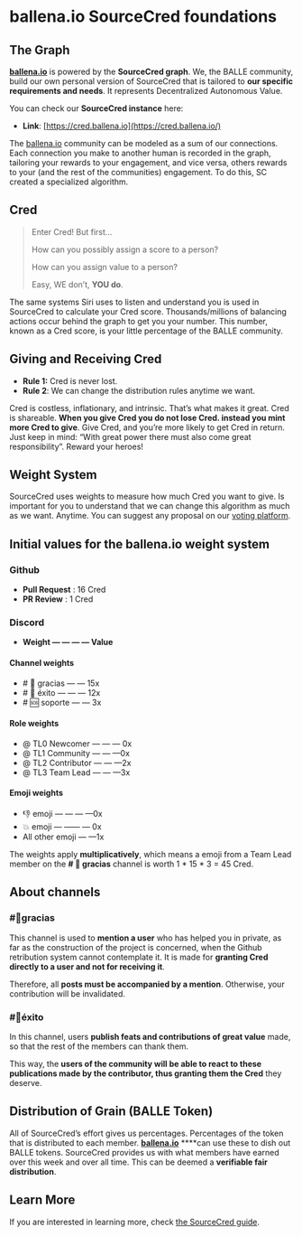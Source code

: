 # ballena.io SourceCred foundations

## The Graph <a id="9c7b"></a>

[**ballena.io**](https://ballena.io/) is powered by the **SourceCred graph**. We, the BALLE community, build our own personal version of SourceCred that is tailored to **our specific requirements and needs**. It represents Decentralized Autonomous Value.

You can check our **SourceCred instance** here:

* **Link**: [https://cred.ballena.io](https://cred.ballena.io/)

The [ballena.io](https://ballena.io/) community can be modeled as a sum of our connections. Each connection you make to another human is recorded in the graph, tailoring your rewards to your engagement, and vice versa, others rewards to your \(and the rest of the communities\) engagement. To do this, SC created a specialized algorithm.

## Cred <a id="cd71"></a>

> Enter Cred! But first…
>
> How can you possibly assign a score to a person?
>
> How can you assign value to a person?
>
> Easy, WE don’t, **YOU do**.

The same systems Siri uses to listen and understand you is used in SourceCred to calculate your Cred score. Thousands/millions of balancing actions occur behind the graph to get you your number. This number, known as a Cred score, is your little percentage of the BALLE community.

## Giving and Receiving Cred <a id="0659"></a>

* **Rule 1:** Cred is never lost.
* **Rule 2**: We can change the distribution rules anytime we want.

Cred is costless, inflationary, and intrinsic. That’s what makes it great. Cred is shareable. **When you give Cred you do not lose Cred. instead you mint more Cred to give**. Give Cred, and you’re more likely to get Cred in return. Just keep in mind: “With great power there must also come great responsibility”. Reward your heroes!

## Weight System <a id="ae31"></a>

SourceCred uses weights to measure how much Cred you want to give. Is important for you to understand that we can change this algorithm as much as we want. Anytime. You can suggest any proposal on our [voting platform](https://vote.ballena.io/#/).

## Initial values for the ballena.io weight  system <a id="47e1"></a>

### Github

* **Pull Request** : 16 Cred
* **PR Review** : 1 Cred

### Discord

* **Weight — — — — Value**

#### **Channel weights**

* \# 💙 gracias — — 15x
* \# 🎉 éxito — — — 12x
* \# 🆘 soporte — — 3x

#### **Role weights**

* @ TL0 Newcomer — — — 0x
* @ TL1 Community — — —0x
* @ TL2 Contributor — — —2x
* @ TL3 Team Lead — — —3x

#### **Emoji weights**

* 👎 emoji — — — —0x
* 💥 emoji — —— — 0x
* All other emoji — —1x

The weights apply **multiplicatively**, which means a emoji from a Team Lead member on the **\# 💙 gracias** channel is worth 1 \* 15 \* 3 = 45 Cred.

## About channels <a id="967e"></a>

### \#💙gracias <a id="baed"></a>

This channel is used to **mention a user** who has helped you in private, as far as the construction of the project is concerned, when the Github retribution system cannot contemplate it. It is made for **granting Cred directly to a user and not for receiving it**. 

Therefore, all **posts must be accompanied by a mention**. Otherwise, your contribution will be invalidated.



### \#🎉éxito <a id="d98d"></a>

In this channel, users **publish feats and contributions of great value** made, so that the rest of the members can thank them. 

This way, the **users of the community will be able to react to these publications made by the contributor, thus granting them the Cred** they deserve.

## Distribution of Grain \(BALLE Token\) <a id="967e"></a>

All of SourceCred’s effort gives us percentages. Percentages of the token that is distributed to each member. [**ballena.io**](https://ballena.io/) ****can use these to dish out BALLE tokens. SourceCred provides us with what members have earned over this week and over all time. This can be deemed a **verifiable fair distribution**.

## Learn More <a id="425b"></a>

If you are interested in learning more, check [the SourceCred guide](https://sourcecred.io/docs/beta/cred/).





